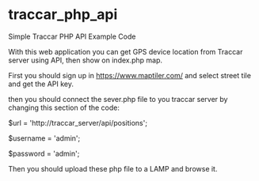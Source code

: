 # traccar_php_api
Simple Traccar PHP API Example Code

With this web application you can get GPS device location from Traccar server using API, then show on index.php map.

First you should sign up in https://www.maptiler.com/ and select street tile and get the API key.

then you should connect the sever.php file to you traccar server by changing this section of the code:

  $url = 'http://traccar_server/api/positions';

  $username = 'admin';

  $password = 'admin';
  
Then you should upload these php file to a LAMP and browse it.

